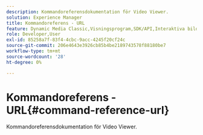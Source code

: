 ```yaml
---
description: Kommandoreferensdokumentation för Video Viewer.
solution: Experience Manager
title: Kommandoreferens - URL
feature: Dynamic Media Classic,Visningsprogram,SDK/API,Interaktiva bilder
role: Developer,User
exl-id: 85258a7f-83f4-4cbc-9acc-4245f20cf24c
source-git-commit: 206e4643e3926cb85b4be2189743578f88180be7
workflow-type: tm+mt
source-wordcount: '28'
ht-degree: 0%

---
```


# Kommandoreferens - URL{#command-reference-url}

Kommandoreferensdokumentation för Video Viewer.
